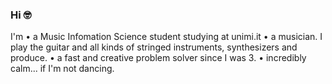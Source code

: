 ### Hi 🤓

I'm
• a Music Infomation Science student studying at unimi.it
• a musician. I play the guitar and all kinds of stringed instruments, synthesizers and produce.
• a fast and creative problem solver since I was 3.
• incredibly calm... if I'm not dancing.

<!--
**donmezderin/donmezderin** is a ✨ _special_ ✨ repository because its `README.md` (this file) appears on your GitHub profile.

Here are some ideas to get you started:

- 🔭 I’m currently working on ...
- 🌱 I’m currently learning ...
- 👯 I’m looking to collaborate on ...
- 🤔 I’m looking for help with ...
- 💬 Ask me about ...
- 📫 How to reach me: ...
- 😄 Pronouns: ...
- ⚡ Fun fact: ...
-->
